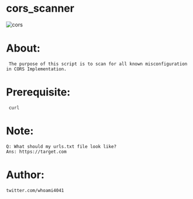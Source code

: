 # cors_scanner
![cors](https://user-images.githubusercontent.com/82051128/120067117-5bee4700-c093-11eb-8661-13f19c208f95.png)

# About:
     The purpose of this script is to scan for all known misconfiguration in CORS Implementation.
   
# Prerequisite:
     curl
 
# Note:
    Q: What should my urls.txt file look like?
    Ans: https://target.com
    
# Author:
    twitter.com/whoami4041
